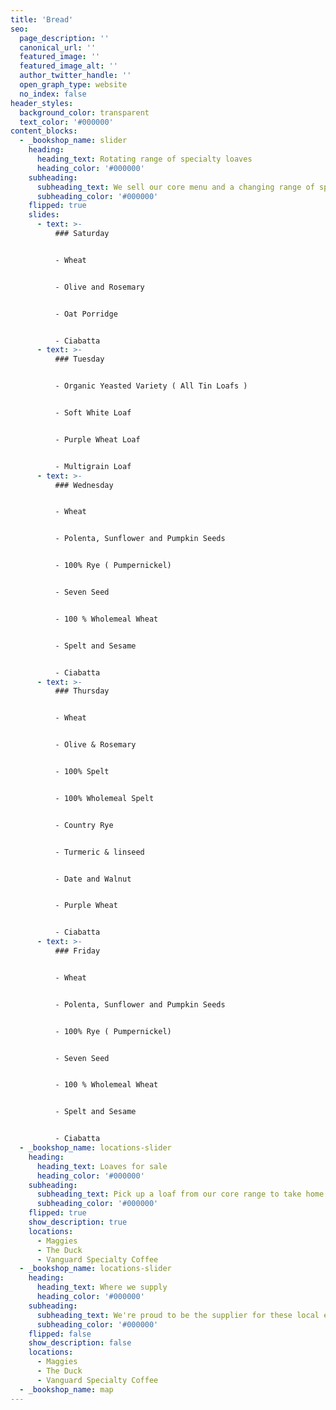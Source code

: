 ```yaml
---
title: 'Bread'
seo:
  page_description: ''
  canonical_url: ''
  featured_image: ''
  featured_image_alt: ''
  author_twitter_handle: ''
  open_graph_type: website
  no_index: false
header_styles:
  background_color: transparent
  text_color: '#000000'
content_blocks:
  - _bookshop_name: slider
    heading:
      heading_text: Rotating range of specialty loaves
      heading_color: '#000000'
    subheading:
      subheading_text: We sell our core menu and a changing range of specialty loaves, which can be purchased to take home from Taste Nature.
      subheading_color: '#000000'
    flipped: true
    slides:
      - text: >-
          ### Saturday


          - Wheat


          - Olive and Rosemary


          - Oat Porridge


          - Ciabatta
      - text: >-
          ### Tuesday


          - Organic Yeasted Variety ( All Tin Loafs )


          - Soft White Loaf 


          - Purple Wheat Loaf


          - Multigrain Loaf
      - text: >-
          ### Wednesday


          - Wheat 


          - Polenta, Sunflower and Pumpkin Seeds


          - 100% Rye ( Pumpernickel)


          - Seven Seed


          - 100 % Wholemeal Wheat


          - Spelt and Sesame


          - Ciabatta
      - text: >-
          ### Thursday


          - Wheat


          - Olive & Rosemary


          - 100% Spelt


          - 100% Wholemeal Spelt


          - Country Rye


          - Turmeric & linseed


          - Date and Walnut


          - Purple Wheat 


          - Ciabatta
      - text: >-
          ### Friday


          - Wheat 


          - Polenta, Sunflower and Pumpkin Seeds


          - 100% Rye ( Pumpernickel)


          - Seven Seed


          - 100 % Wholemeal Wheat


          - Spelt and Sesame


          - Ciabatta
  - _bookshop_name: locations-slider
    heading:
      heading_text: Loaves for sale
      heading_color: '#000000'
    subheading:
      subheading_text: Pick up a loaf from our core range to take home from these local legénds.
      subheading_color: '#000000'
    flipped: true
    show_description: true
    locations:
      - Maggies
      - The Duck
      - Vanguard Specialty Coffee
  - _bookshop_name: locations-slider
    heading:
      heading_text: Where we supply
      heading_color: '#000000'
    subheading:
      subheading_text: We're proud to be the supplier for these local eateries. Eat our bread as part of their menu.
      subheading_color: '#000000'
    flipped: false
    show_description: false
    locations:
      - Maggies
      - The Duck
      - Vanguard Specialty Coffee
  - _bookshop_name: map
---
```


